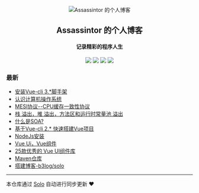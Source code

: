 <p align="center"><img alt="Assassintor 的个人博客" src="https://static.b3log.org/images/brand/solo-32.png"></p><h2 align="center">
Assassintor 的个人博客
</h2>

<h4 align="center">记录精彩的程序人生</h4>
<p align="center"><a title="Assassintor 的个人博客" target="_blank" href="https://github.com/Assassintor/solo-blog"><img src="https://img.shields.io/github/last-commit/Assassintor/solo-blog.svg?style=flat-square&color=FF9900"></a>
<a title="GitHub repo size in bytes" target="_blank" href="https://github.com/Assassintor/solo-blog"><img src="https://img.shields.io/github/repo-size/Assassintor/solo-blog.svg?style=flat-square"></a>
<a title="Solo Version" target="_blank" href="https://github.com/b3log/solo/releases"><img src="https://img.shields.io/badge/solo-3.6.5-f1e05a.svg?style=flat-square&color=blueviolet"></a>
<a title="Hits" target="_blank" href="https://github.com/b3log/hits"><img src="https://hits.b3log.org/Assassintor/solo-blog.svg"></a></p>

### 最新

* [安装Vue-cli 3.*脚手架](https://www.realmid.cn/articles/2019/09/24/1569325604173.html)
* [认识计算机操作系统](https://www.realmid.cn/articles/2019/09/23/1569227262564.html)
* [MESI协议--CPU缓存一致性协议](https://www.realmid.cn/articles/2019/09/23/1569226776013.html)
* [栈 溢出，堆 溢出，方法区和运行时常量池 溢出](https://www.realmid.cn/articles/2019/09/23/1569226441007.html)
* [什么是SOA?](https://www.realmid.cn/articles/2019/09/23/1569226165812.html)
* [基于Vue-cli 2.* 快速搭建Vue项目](https://www.realmid.cn/articles/2019/09/23/1569223948462.html)
* [NodeJs安装](https://www.realmid.cn/articles/2019/09/23/1569222313059.html)
* [Vue Ui，Vue组件](https://www.realmid.cn/articles/2019/09/23/1569217906930.html)
* [25款优秀的 Vue UI组件库](https://www.realmid.cn/articles/2019/09/23/1569216617024.html)
* [Maven仓库](https://www.realmid.cn/articles/2019/09/23/1569213055985.html)
* [搭建博客-b3log/solo](https://www.realmid.cn/articles/2019/09/23/1569210882369.html)



---

本仓库通过 [Solo](https://github.com/b3log/solo) 自动进行同步更新 ❤️ 
